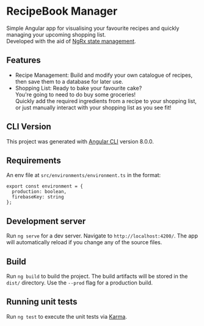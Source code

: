# RecipeBook Manager

Simple Angular app for visualising your favourite recipes and quickly managing your upcoming shopping list.  
Developed with the aid of [NgRx state management](https://ngrx.io/guide/store).

## Features

- Recipe Management: Build and modify your own catalogue of recipes, then save them to a database for later use.
- Shopping List: Ready to bake your favourite cake?  
You're going to need to do buy some groceries!  
Quickly add the required ingredients from a recipe to your shopping list, or just manually interact with your shopping list as you see fit!

## CLI Version

This project was generated with [Angular CLI](https://github.com/angular/angular-cli) version 8.0.0.

## Requirements

An env file at `src/environments/environment.ts` in the format:  
```
export const environment = {
  production: boolean,
  firebaseKey: string
};
```

## Development server

Run `ng serve` for a dev server. Navigate to `http://localhost:4200/`. The app will automatically reload if you change any of the source files.

## Build

Run `ng build` to build the project. The build artifacts will be stored in the `dist/` directory. Use the `--prod` flag for a production build.

## Running unit tests

Run `ng test` to execute the unit tests via [Karma](https://karma-runner.github.io).
